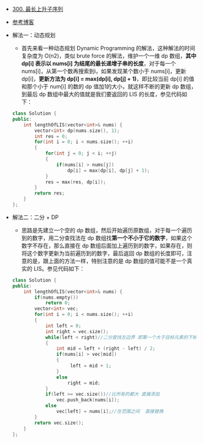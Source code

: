 - [300. 最长上升子序列](https://leetcode-cn.com/problems/longest-increasing-subsequence/)
- [参考博客]()
- 解法一：动态规划
    + 首先来看一种动态规划 Dynamic Programming 的解法，这种解法的时间复杂度为 O(n2)，类似 brute force 的解法，维护一个一维 dp 数组，**其中 dp[i] 表示以 nums[i] 为结尾的最长递增子串的长度**，对于每一个 nums[i]，从第一个数再搜索到i，如果发现某个数小于 nums[i]，更新 dp[i]，**更新方法为 dp[i] = max(dp[i], dp[j] + 1)**，即比较当前 dp[i] 的值和那个小于 num[i] 的数的 dp 值加1的大小，就这样不断的更新 dp 数组，到最后 dp 数组中最大的值就是我们要返回的 LIS 的长度，参见代码如下：
    ```C++
    class Solution {
    public:
        int lengthOfLIS(vector<int>& nums) {
            vector<int> dp(nums.size(), 1);
            int res = 0;
            for(int i = 0; i < nums.size(); ++i)
            {
                for(int j = 0; j < i; ++j)
                {
                    if(nums[i] > nums[j])
                        dp[i] = max(dp[i], dp[j] + 1);
                }
                res = max(res, dp[i]);
            }
            return res;
        }
    };
    ```

- 解法二：二分 + DP
    + 思路是先建立一个空的 dp 数组，然后开始遍历原数组，对于每一个遍历到的数字，用二分查找法在 dp 数组找**第一个不小于它的数字**，如果这个数字不存在，那么直接在 dp 数组后面加上遍历到的数字，如果存在，则将这个数字更新为当前遍历到的数字，最后返回 dp 数组的长度即可，注意的是，跟上面的方法一样，特别注意的是 dp 数组的值可能不是一个真实的 LIS。参见代码如下：
    ```C++
    class Solution {
    public:
        int lengthOfLIS(vector<int>& nums) {
            if(nums.empty())
                return 0;
            vector<int> vec;
            for(int i = 0; i < nums.size(); ++i)
            {
                int left = 0;
                int right = vec.size();
                while(left < right)//二分查找左边界 即第一个大于目标元素的下标
                {
                    int mid = left + (right - left) / 2;
                    if(nums[i] > vec[mid])
                    {
                         left = mid + 1;
                    }
                    else
                        right = mid;
                }
                if(left >= vec.size())//比所有的都大 直接添加
                    vec.push_back(nums[i]);
                else
                    vec[left] = nums[i];//在范围之间  直接替换
            }
            return vec.size();
        }
    };
    ```